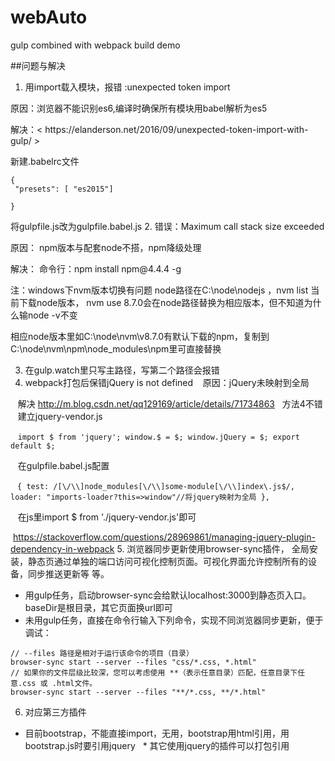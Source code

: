 # webAuto
gulp combined with webpack build demo

##问题与解决
1. 用import载入模块，报错 :unexpected token import  
  <p>原因：浏览器不能识别es6,编译时确保所有模块用babel解析为es5</p>
  <p>解决：< https://elanderson.net/2016/09/unexpected-token-import-with-gulp/ > </p>
新建.babelrc文件
 
```
{
 "presets": [ "es2015"]

}
```

将gulpfile.js改为gulpfile.babel.js
2. 错误：Maximum call stack size exceeded
  <p>原因： npm版本与配套node不搭，npm降级处理</p>
 <p>解决： 命令行：npm install npm@4.4.4 -g </p> 
注：windows下nvm版本切换有问题
node路径在C:\node\nodejs ，nvm list 当前下载node版本， nvm use 8.7.0会在node路径替换为相应版本，但不知道为什么输node -v不变
<p>相应node版本里如C:\node\nvm\v8.7.0有默认下载的npm，复制到C:\node\nvm\npm\node_modules\npm里可直接替换</p>

3. 在gulp.watch里只写主路径，写第二个路径会报错
4. webpack打包后保错jQuery is not defined
    原因：jQuery未映射到全局  
    
    解决 http://m.blog.csdn.net/qq129169/article/details/71734863   方法4不错 
    建立jquery-vendor.js
    
    ```
import $ from 'jquery';
window.$ = $;
window.jQuery = $;
export default $;
    ```
 
    在gulpfile.babel.js配置
    
  ```
  {
                        test: /[\/\\]node_modules[\/\\]some-module[\/\\]index\.js$/,
                        loader: "imports-loader?this=>window"//将jquery映射为全局
                },
  ```
    
    在js里import $ from  './jquery-vendor.js'即可
    
  https://stackoverflow.com/questions/28969861/managing-jquery-plugin-dependency-in-webpack
5. 浏览器同步更新使用browser-sync插件， 全局安装，静态页通过单独的端口访问可视化控制页面。可视化界面允许控制所有的设备，同步推送更新等
等。
+ 用gulp任务，启动browser-sync会给默认localhost:3000到静态页入口。 baseDir是根目录，其它页面换url即可
+ 未用gulp任务，直接在命令行输入下列命令，实现不同浏览器同步更新，便于调试：
```
// --files 路径是相对于运行该命令的项目（目录） 
browser-sync start --server --files "css/*.css, *.html"
// 如果你的文件层级比较深，您可以考虑使用 **（表示任意目录）匹配，任意目录下任意.css 或 .html文件。 
browser-sync start --server --files "**/*.css, **/*.html"
```

6. 对应第三方插件
 * 目前bootstrap，不能直接import，无用，bootstrap用html引用，用bootstrap.js时要引用jquery
   * 其它使用jquery的插件可以打包引用
